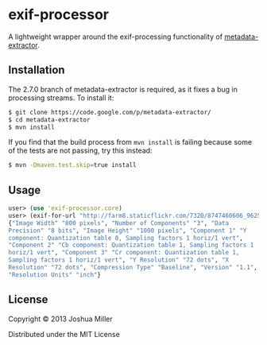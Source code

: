 # exif-processor

A lightweight wrapper around the exif-processing functionality of 
[metadata-extractor](http://code.google.com/p/metadata-extractor/).

## Installation

The 2.7.0 branch of metadata-extractor is required, as it fixes a bug
in processing streams. To install it:

```bash
$ git clone https://code.google.com/p/metadata-extractor/
$ cd metadata-extractor
$ mvn install
```

If you find that the build process from `mvn install` is failing because some of the tests are not passing, try this instead:

```bash
$ mvn -Dmaven.test.skip=true install
```

## Usage

```clojure
user> (use 'exif-processor.core)
user> (exif-for-url "http://farm8.staticflickr.com/7320/8747460606_96250e211e_b.jpg")
{"Image Width" "800 pixels", "Number of Components" "3", "Data
Precision" "8 bits", "Image Height" "1000 pixels", "Component 1" "Y
component: Quantization table 0, Sampling factors 1 horiz/1 vert",
"Component 2" "Cb component: Quantization table 1, Sampling factors 1
horiz/1 vert", "Component 3" "Cr component: Quantization table 1,
Sampling factors 1 horiz/1 vert", "Y Resolution" "72 dots", "X
Resolution" "72 dots", "Compression Type" "Baseline", "Version" "1.1",
"Resolution Units" "inch"}
```

## License

Copyright © 2013 Joshua Miller

Distributed under the MIT License
